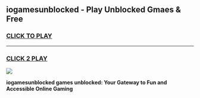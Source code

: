 
## iogamesunblocked - Play Unblocked Gmaes & Free
<h3>
<a href="https://news.freeplayer.one?title=iogamesunblocked&ref=16F">CLICK TO PLAY</a></h3>
<hr>

<h3>
<a href="https://news.freeplayer.one?title=iogamesunblocked&ref=16F">CLICK 2 PLAY</a>
  
</h3>

<a href="https://news.freeplayer.one?title=iogamesunblocked&ref=16F/"><img src="https://clearcache.store/games.png"></a>


**iogamesunblocked games unblocked: Your Gateway to Fun and Accessible Online Gaming**
